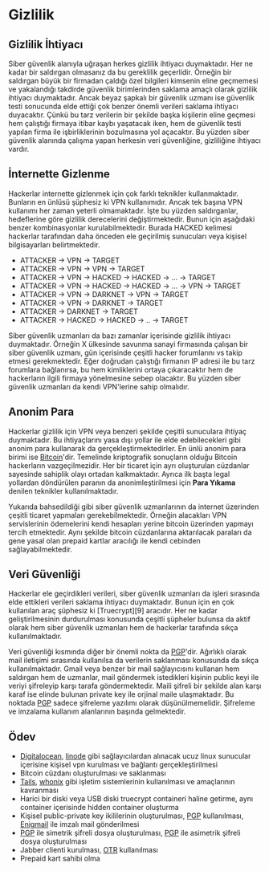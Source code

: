 # Gizlilik

## Gizlilik İhtiyacı

Siber güvenlik alanıyla uğraşan herkes gizlilik ihtiyacı duymaktadır. Her ne kadar bir saldırgan olmasanız da bu gereklilik geçerlidir. Örneğin bir saldırgan büyük bir firmadan çaldığı özel bilgileri kimsenin eline geçmemesi ve yakalandığı takdirde güvenlik birimlerinden saklama amaçlı olarak gizlilik ihtiyacı duymaktadır. Ancak beyaz şapkalı bir güvenlik uzmanı ise güvenlik testi sonucunda elde ettiği çok benzer önemli verileri saklama ihtiyacı duyacaktır. Çünkü bu tarz verilerin bir şekilde başka kişilerin eline geçmesi hem çalıştığı firmaya itibar kaybı yaşatacak iken, hem de güvenlik testi yapılan firma ile işbirliklerinin bozulmasına yol açacaktır. Bu yüzden siber güvenlik alanında çalışma yapan herkesin veri güvenliğine, gizliliğine ihtiyacı vardır.

## İnternette Gizlenme

Hackerlar internette gizlenmek için çok farklı teknikler kullanmaktadır. Bunların en ünlüsü şüphesiz ki VPN kullanımıdır. Ancak tek başına VPN kullanımı her zaman yeterli olmamaktadır. İşte bu yüzden saldırganlar, hedeflerine göre gizlilik derecelerini değiştirmektedir. Bunun için aşağıdaki benzer kombinasyonlar kurulabilmektedir. Burada HACKED kelimesi hackerlar tarafından daha önceden ele geçirilmiş sunucuları veya kişisel bilgisayarları belirtmektedir.

- ATTACKER -> VPN -> TARGET
- ATTACKER -> VPN -> VPN -> TARGET
- ATTACKER -> VPN -> HACKED -> HACKED -> ... -> TARGET
- ATTACKER -> VPN -> HACKED -> HACKED -> ... -> VPN -> TARGET
- ATTACKER -> VPN -> DARKNET -> VPN -> TARGET
- ATTACKER -> VPN -> DARKNET -> TARGET
- ATTACKER -> DARKNET -> TARGET
- ATTACKER -> HACKED -> HACKED -> .. -> TARGET

Siber güvenlik uzmanları da bazı zamanlar içerisinde gizlilik ihtiyacı duymaktadır. Örneğin X ülkesinde savunma sanayi firmasında çalışan bir siber güvenlik uzmanı, gün içerisinde çeşitli hacker forumlarını vs takip etmesi gerekmektedir. Eğer doğrudan çalıştığı firmanın IP adresi ile bu tarz forumlara bağlanırsa, bu hem kimliklerini ortaya çıkaracaktır hem de hackerların ilgili firmaya yönelmesine sebep olacaktır. Bu yüzden siber güvenlik uzmanları da kendi VPN'lerine sahip olmalıdır.

## Anonim Para

Hackerlar gizlilik için VPN veya benzeri şekilde çeşitli sunuculara ihtiyaç duymaktadır. Bu ihtiyaçlarını yasa dışı yollar ile elde edebilecekleri gibi anonim para kullanarak da gerçekleştirmektedirler. En ünlü anonim para birimi ise [Bitcoin][1]'dir. Temelinde kriptografik sonuçların olduğu Bitcoin hackerların vazgeçilmezidir. Her bir ticaret için ayrı oluşturulan cüzdanlar sayesinde sahiplik olayı ortadan kalkmaktadır. Ayrıca ilk başta legal yollardan döndürülen paranın da anonimleştirilmesi için **Para Yıkama** denilen teknikler kullanılmaktadır.

Yukarıda bahsedildiği gibi siber güvenlik uzmanlarının da internet üzerinden çeşitli ticaret yapmaları gerekebilmektedir. Örneğin alacakları VPN servislerinin ödemelerini kendi hesapları yerine bitcoin üzerinden yapmayı tercih etmektedir. Aynı şekilde bitcoin cüzdanlarına aktarılacak paraları da gene yasal olan prepaid kartlar aracılığı ile kendi cebinden sağlayabilmektedir.

## Veri Güvenliği

Hackerlar ele geçirdikleri verileri, siber güvenlik uzmanları da işleri sırasında elde ettikleri verileri saklama ihtiyacı duymaktadır. Bunun için en çok kullanılan araç şüphesiz ki [Truecrypt][9] aracıdır. Her ne kadar geliştirilmesinin durdurulması konusunda çeşitli şüpheler bulunsa da aktif olarak hem siber güvenlik uzmanları hem de hackerlar tarafında sıkça kullanılmaktadır.

Veri güvenliği kısmında diğer bir önemli nokta da [PGP][6]'dir. Ağırlıklı olarak mail iletişimi sırasında kullanılsa da verilerin saklanması konusunda da sıkça kullanılmaktadır. Gmail veya benzer bir mail sağlayıcısını kullanan hem saldırgan hem de uzmanlar, mail göndermek istedikleri kişinin public keyi ile veriyi şifreleyip karşı tarafa göndermektedir. Maili şifreli bir şekilde alan karşı karaf ise elinde bulunan private key ile orjinal maile ulaşmaktadır. Bu noktada [PGP][6] sadece şifreleme yazılımı olarak düşünülmemelidir. Şifreleme ve imzalama kullanım alanlarının başında gelmektedir.

## Ödev

- [Digitalocean][2], [linode][3] gibi sağlayıcılardan alınacak ucuz linux sunucular içerisine kişisel vpn kurulması ve bağlantı gerçekleştirilmesi
- Bitcoin cüzdanı oluşturulması ve saklanması
- [Tails][4], [whonix][5] gibi işletim sistemlerinin kullanılması ve amaçlarının kavranması
- Harici bir diski veya USB diski truecrypt containeri haline getirme, aynı container içerisinde hidden container oluşturma
- Kişisel public-private key ikililerinin oluşturulması, [PGP][6] kullanılması, [Enigmail][7] ile imzalı mail gönderilmesi
- [PGP][6] ile simetrik şifreli dosya oluşturulması, [PGP][6] ile asimetrik şifreli dosya oluşturulması
- Jabber clienti kurulması, [OTR][8] kullanılması
- Prepaid kart sahibi olma

[1]: https://bitcoin.org/tr/
[2]: https://www.digitalocean.com/
[3]: https://www.linode.com/
[4]: https://tails.boum.org/
[5]: https://www.whonix.org/
[6]: https://en.wikipedia.org/wiki/Pretty_Good_Privacy
[7]: https://www.enigmail.net/
[8]: http://wiki.xmpp.org/web/OTR

